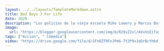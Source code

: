 ```yaml
---
layout: ../../layouts/TemplateMarkdown.astro
title: Bad Boys 3 For Life
date: 2020
description: "Los policías de la vieja escuela Mike Lowery y Marcus Burnett vuelven a patrullar juntos para derrotar al líder vicioso de un cartel de drogas de Miami. El recién creado equipo de élite AMMO del departamento de policía de Miami junto con Mike y Marcus se enfrentan al despiadado Armando Armas."
image:
  url: "https://blogger.googleusercontent.com/img/b/R29vZ2xl/AVvXsEifaxTxpkVERYY3QtzDak1OGpazv3ILhjlQ3gssuf2fv_3Q26RgwbGuFNtsSTV8_u0Uwdr2uN1zo8jt-l5Hat_XANmfiFIL2hJAbS8Pq-Xdp4WyBPvJxSpAIdt8GxN-npDAlpH1dBxce0M5/s640/images+%25281%2529.jpg"
tags: ["Accion", " Comedia"]
video: "https://drive.google.com/file/d/1Fn8ZT9FnJPmG-7Y2P9xJoDrBcYh6d1Xv/preview"
---
```

